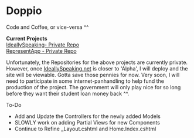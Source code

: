 # Doppio
Code and Coffee, or vice-versa ^^

**Current Projects**  
[IdeallySpeaking- Private Repo](https://github.com/PCPrincess/IdeallySpeaking0.2)  
[RepresentApp - Private Repo](https://github.com/PCPrincess/RepresentativeApp)

Unfortunately, the Repositories for the above projects are currently private. However, once [IdeallySpeaking.net](http://ideallyspeaking.net) is closer to 'Alpha', I will deploy and the site will be viewable. Gotta save those pennies for now. Very soon, I will need to participate in some internet-panhandling to help fund the production of the project. The government will only play nice for so long before they want their student loan money back ^^.

To-Do
* Add and Update the Controllers for the newly added Models
* SLOWLY work on adding Partial Views for new Components
* Continue to Refine _Layout.cshtml and Home.Index.cshtml
